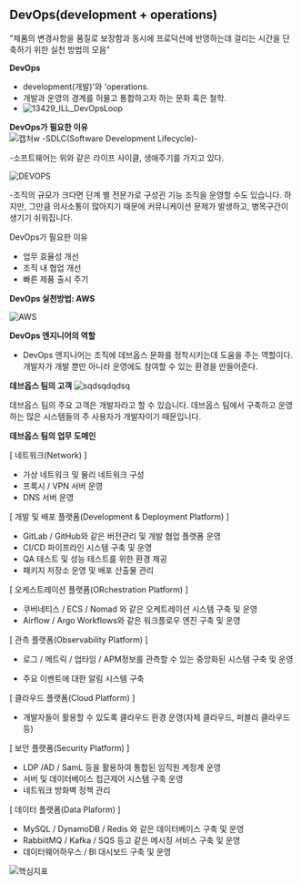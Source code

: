 ## DevOps(development + operations)

"제품의 변경사항을 품질로 보장함과 동시에 프로덕션에 반영하는데 걸리는 시간을 단축하기 위한 실천 방법의 모음"

**DevOps**                                                                                             

- development(개발)'와 'operations.
- 개발과 운영의 경계를 허물고 통합하고자 하는 문화 혹은 철학.
- ![13429_ILL_DevOpsLoop](https://user-images.githubusercontent.com/107093406/172742277-254660cb-e06a-4c57-8f19-41ec4e31e7b5.png)



**DevOps가 필요한 이유**  
![캡처w](https://user-images.githubusercontent.com/107093406/172742600-91479126-a590-4b8b-8e8f-f817f7903738.PNG)
                                      -SDLC(Software Development Lifecycle)-
                                      
-소프트웨어는 위와 같은 라이프 사이클, 생애주기를 가지고 있다.

![DEVOPS](https://user-images.githubusercontent.com/107093406/172741899-49124534-a987-4bcb-981c-a220587bbc8d.PNG)
 

-조직의 규모가 크다면 단계 별 전문가로 구성괸 기능 조직을 운영할 수도 있습니다.
 하지만, 그만큼 의사소통이 많아지기 때문에 커뮤니케이션 문제가 발생하고, 병목구간이 생기기 쉬워집니다.
 
  DevOps가 필요한 이유
- 업무 효율성 개선 
- 조직 내 협업 개선
- 빠른 제품 출시 주기


**DevOps 실천방법: AWS**

![AWS](https://user-images.githubusercontent.com/107093406/172744351-90b6ba8a-e446-4847-909c-c0dcb282a91f.PNG)


**DevOps 엔지니어의 역할**
- DevOps 엔지니어는 조직에 데브옵스 문화를 정착시키는데 도움을 주는 역할이다.
  개발자가 개발 뿐만 아니라 운영에도 참여할 수 있는 환경을 만들어준다.
  
  
**데브옵스 팀의 고객**
![sqdsqdqdsq](https://user-images.githubusercontent.com/107093406/172744313-51cd289f-28ab-4403-a29a-b0d789d41cfa.PNG)


데브옵스 팀의 주요 고객은 개발자라고 할 수 있습니다.
데브옵스 팀에서 구축하고 운영하는 많은 시스템들의 주 사용자가 개발자이기 때문입니다.

**데브옵스 팀의 업무 도메인**

[ 네트워크(Network) ]

- 가상 네트워크 및 물리 네트워크 구성
- 프록시 / VPN 서버 운영
- DNS 서버 운영

[ 개발 및 배포 플랫폼(Development & Deployment Platform) ]

- GitLab / GitHub와 같은 버전관리 및 개발 협업 플랫폼 운영
- CI/CD 파이프라인 시스템 구축 및 운영
- QA 테스트  및 성능 테스트를 위한 환경 제공
- 패키지 저장소 운영 및 배포 산출물 관리

[ 오케스트레이션 플랫폼(ORchestration Platform) ]

- 쿠버네티스 / ECS / Nomad 와 같은 오케트레이션 시스템 구축 및 운영
- Airflow / Argo Workflows와 같은 워크플로우 엔진 구축 및 운영

[ 관측 플랫폼(Observability Platform) ]

- 로그 / 메트릭 / 업타임 / APM정보를 관측할 수 있는 중앙화된 시스템 구축 및 운영

- 주요 이벤트에 대한 알림 시스템 구축

[ 클라우드 플랫폼(Cloud Platform) ]

- 개발자들이 활용할 수 있도록 클라우드 환경 운영(자체 클라우드, 퍼블리 클라우드 등)

[ 보안 플랫폼(Security Platform) ]

- LDP /AD / SamL 등을 활용하여 통합된 임직원 계정계 운영
- 서버 및 데이터베이스 접근제어 시스템 구축 운영
- 네트워크 방화벽 정책 관리

[ 데이터 플랫폼(Data Plaform) ]

- MySQL / DynamoDB / Redis 와 같은 데이터베이스 구축 및 운영
- RabbiitMQ / Kafka / SQS 등고 같은 메시징 서비스 구축 및 운영
- 데이터웨어하우스 / Bl 대시보드 구축 및 운영	




![핵심지표](https://user-images.githubusercontent.com/107093406/172744385-fd0581cf-b556-499a-8a73-f3033cc2bcfd.PNG)

